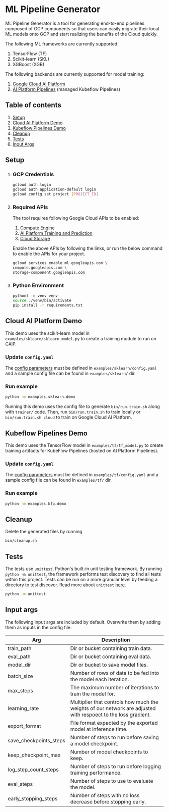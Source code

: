 # ML Pipeline Generator
ML Pipeline Generator is a tool for generating end-to-end pipelines composed of GCP components so that users can easily migrate their local ML models onto GCP and start realizing the benefits of the Cloud quickly. 

The following ML frameworks are currently supported:
1. TensorFlow (TF)
1. Scikit-learn (SKL)
1. XGBoost (XGB)

The following backends are currently supported for model training:
1. [Google Cloud AI Platform](https://cloud.google.com/ai-platform) 
1. [AI Platform Pipelines](https://cloud.google.com/ai-platform/pipelines/docs) (managed Kubeflow Pipelines)

## Table of contents
1. [Setup](#setup)
1. [Cloud AI Platform Demo](#cloud-ai-platform-demo)
1. [Kubeflow Pipelines Demo](#kubeflow-pipelines-demo)
1. [Cleanup](#cleanup)
1. [Tests](#tests)
1. [Input Args](#input-args)

## Setup
1. ### GCP Credentials

    ```bash
    gcloud auth login
    gcloud auth application-default login
    gcloud config set project [PROJECT_ID]
    ```

2. ### Required APIs

    The tool requires following Google Cloud APIs to be enabled: 
    1. [Compute Engine](https://console.cloud.google.com/apis/api/compute.googleapis.com)
    1. [AI Platform Training and Prediction](https://console.cloud.google.com/apis/api/ml.googleapis.com)
    1. [Cloud Storage](https://console.cloud.google.com/apis/api/storage-component.googleapis.com)

    Enable the above APIs by following the links, or run the below command to enable the APIs for your project.

    ```bash
    gcloud services enable ml.googleapis.com \
    compute.googleapis.com \
    storage-component.googleapis.com
    ```

1. ### Python Environment
    ```bash
    python3 -m venv venv
    source ./venv/bin/activate
    pip install -r requirements.txt
    ```

## Cloud AI Platform Demo
This demo uses the scikit-learn model in `examples/sklearn/sklearn_model.py` to
create a training module to run on CAIP. 

### Update `config.yaml` <a name="caip-update-config"></a>

The [config parameters](#input-args) must be defined in `examples/sklearn/config.yaml` and a sample config file can be found in `examples/sklearn/` dir.

### Run example <a name="caip-run-demo"></a>

```bash
python -m examples.sklearn.demo
```

Running this demo uses the config file to generate `bin/run.train.sh` along
with `trainer/` code. Then, run `bin/run.train.sh` to train locally or
`bin/run.train.sh cloud` to train on Google Cloud AI Platform.

## Kubeflow Pipelines Demo
This demo uses the TensorFlow model in `examples/tf/tf_model.py` to
create training artifacts for KubeFlow Pipelines (hosted on AI Platform Pipelines). 

### Update `config.yaml` <a name="kfp-update-config"></a>

The [config parameters](#input-args) must be defined in `examples/tf/config.yaml` and a sample config file can be found in `examples/tf/` dir.

### Run example <a name="kfp-run-demo"></a>

```bash
python -m examples.kfp.demo
```

## Cleanup
Delete the generated files by running 
```bash
bin/cleanup.sh
```

## Tests
The tests use `unittest`, Python's built-in unit testing framework. By running
`python -m unittest`, the framework performs test discovery to find all tests
within this project. Tests can be run on a more granular level by feeding a
directory to test discover. Read more about `unittest`
[here](https://docs.python.org/3/library/unittest.html).

```bash
python -m unittest
```
## Input args
The following input args are included by default. Overwrite them by adding them
as inputs in the config file.

| Arg | Description |
| ------------- | ----- |
| train_path| Dir or bucket containing train data.|
| eval_path | Dir or bucket containing eval data.|
| model_dir | Dir or bucket to save model files. |
| batch_size | Number of rows of data to be fed into the model each iteration. |
| max_steps | The maximum number of iterations to train the model for. |
| learning_rate| Multiplier that controls how much the weights of our network are adjusted with respoect to the loss gradient.|
| export_format | File format expected by the exported model at inference time. |
| save_checkpoints_steps | Number of steps to run before saving a model checkpoint. |
| keep_checkpoint_max | Number of model checkpoints to keep. |
| log_step_count_steps | Number of steps to run before logging training performance. |
| eval_steps | Number of steps to use to evaluate the model. |
| early_stopping_steps | Number of steps with no loss decrease before stopping early. |
